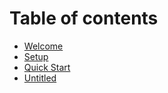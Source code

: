 # Table of contents

* [Welcome](README.md)
* [Setup](setup.md)
* [Quick Start](quick-start.md)
* [Untitled](untitled.md)

